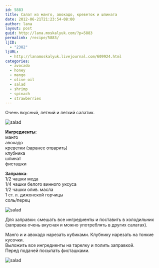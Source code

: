 ```yaml
---
id: 5883
title: Салат из манго, авокадо, креветок и шпината
date: 2012-06-21T21:23:54-08:00
author: lana
layout: post
guid: http://lana.moskalyuk.com/?p=5883
permalink: /recipe/5883/
ljID:
  - "2382"
ljURL:
  - http://lanamoskalyuk.livejournal.com/609924.html
categories:
  - avocado
  - honey
  - mango
  - olive oil
  - salad
  - shrimp
  - spinach
  - strawberries
---
```

Очень вкусный, летний и легкий салатик.

![salad](http://farm9.staticflickr.com/8015/7418031910_c5e28c1e17_z.jpg) 

**Ингредиенты**:  
манго  
авокадо  
креветки (заранее отварить)  
клубника  
шпинат  
фисташки

**Заправка**:  
1/2 чашки меда  
1/4 чашки белого винного уксуса  
1/2 чашки олив. масла  
1 ст. л. дижонской горчицы  
соль/перец

![salad](http://farm6.staticflickr.com/5112/7418032190_5b8e1da54e_z.jpg) 

Для заправки: смешать все ингредиенты и поставить в холодильник (заправка очень вкусная и можно употреблять в других салатах).

Манго и и авокадо нарезать кубиками. Клубнику нарезать на тонкие кусочки.  
Выложить все ингредиенты на тарелку и полить заправкой.  
Перед подачей посыпать фисташками.

![salad](http://farm9.staticflickr.com/8158/7418032612_566745129f_z.jpg)